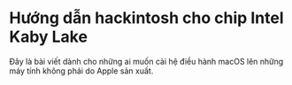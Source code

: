 # Hướng dẫn hackintosh cho chip Intel Kaby Lake

Đây là bài viết dành cho những ai muốn cài hệ điều hành macOS lên những máy tính không phải do Apple sản xuất.
